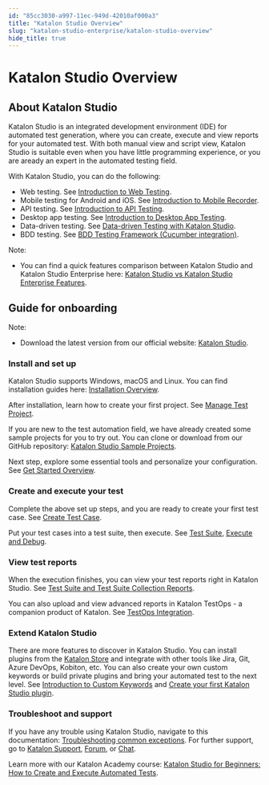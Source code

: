 ```yaml
---
id: "85cc3030-a997-11ec-949d-42010af000a3"
title: "Katalon Studio Overview"
slug: "katalon-studio-enterprise/katalon-studio-overview"
hide_title: true
---
```

    

# <a id="id_katalon-studio-overview" class="anchor_top_offset"/><a id="ariaid-title1" class="anchor_top_offset"/>Katalon Studio Overview

    
    
  

## <a id="id_1" class="anchor_top_offset"/>About Katalon Studio

<p xmlns="http://www.w3.org/1999/xhtml" className="p">Katalon Studio is an integrated development environment (IDE) for automated test generation, where you can create, execute and view reports for your automated test. With both manual view and script view, Katalon Studio is suitable even when you have little programming experience, or you are aready an expert in the automated testing field.</p> 
<p xmlns="http://www.w3.org/1999/xhtml" className="p">With Katalon Studio, you can do the following:</p> 
<ul xmlns="http://www.w3.org/1999/xhtml" className="ul"><li className="li">Web testing. See <a className="xref j-external-link" href="https://docs.katalon.com/katalon-studio/docs/introduction-to-web-testing.html" target="_blank">Introduction to Web Testing</a>.</li><li className="li">Mobile testing for Android and iOS. See <a className="xref j-external-link" href="https://docs.katalon.com/katalon-studio/docs/katalon_mobile_recorder_introduction.html" target="_blank">Introduction to Mobile Recorder</a>.</li><li className="li">API testing. See <a className="xref j-external-link" href="https://docs.katalon.com/katalon-studio/docs/introduction_api_testing.html" target="_blank">Introduction to API Testing</a>.</li><li className="li">Desktop app testing. See <a className="xref j-external-link" href="https://docs.katalon.com/katalon-studio/docs/introduction-desktop-app-testing.html" target="_blank">Introduction to Desktop App Testing</a>.</li><li className="li">Data-driven testing. See <a className="xref j-external-link" href="https://docs.katalon.com/katalon-studio/docs/ddt.html" target="_blank">Data-driven Testing with Katalon Studio</a>.</li><li className="li">BDD testing. See <a className="xref j-external-link" href="https://docs.katalon.com/katalon-studio/docs/cucumber-features-file.html" target="_blank">BDD Testing Framework (Cucumber integration)</a>.</li></ul> 
<div xmlns="http://www.w3.org/1999/xhtml" className="note note note_note"><span className="note__title">Note:</span> 
  <ul className="ul"><li className="li">You can find a quick features comparison between Katalon Studio and Katalon Studio Enterprise here: <a className="xref j-external-link" href="https://docs.katalon.com/katalon-studio/docs/katalon-studio-vs-katalon-studio-enterprise.html" target="_blank">Katalon Studio vs Katalon Studio Enterprise Features</a>.</li></ul>
</div>

## <a id="id_2" class="anchor_top_offset"/>Guide for onboarding

<div xmlns="http://www.w3.org/1999/xhtml" className="note note note_note"><span className="note__title">Note:</span> 
  <ul className="ul"><li className="li">Download the latest version from our official website: <a className="xref j-external-link" href="https://www.katalon.com/download/" target="_blank">Katalon Studio</a>.</li></ul>
</div>
      

### <a id="id_3" class="anchor_top_offset"/>Install and set up

      
        
<p xmlns="http://www.w3.org/1999/xhtml" className="p">Katalon Studio supports Windows, macOS and Linux. You can find   installation guides here: <a className="xref j-external-link" href="https://docs.katalon.com/katalon-studio/docs/getting-started.html" target="_blank">Installation     Overview</a>.</p> 
        
<p xmlns="http://www.w3.org/1999/xhtml" className="p">After installation, learn how to create your first project. See   <a className="xref j-external-link" href="https://docs.katalon.com/katalon-studio/docs/manage-test-project.html" target="_blank">Manage     Test Project</a>.</p> 
        
<p xmlns="http://www.w3.org/1999/xhtml" className="p">If you are new to the test automation field, we have already   created some sample projects for you to try out. You can clone or   download from our GitHub repository: <a className="xref j-external-link" href="https://github.com/katalon-studio-samples" target="_blank">Katalon Studio     Sample Projects</a>.</p> 
        
<p xmlns="http://www.w3.org/1999/xhtml" className="p">Next step, explore some essential tools and personalize your   configuration. See <a className="xref j-external-link" href="https://docs.katalon.com/katalon-studio/docs/get-started-overview.html" target="_blank">Get     Started Overview</a>.</p> 
      
    
      

### <a id="id_4" class="anchor_top_offset"/>Create and execute your test

      
        
<p xmlns="http://www.w3.org/1999/xhtml" className="p">Complete the above set up steps, and you are ready to create   your first test case. See <a className="xref j-external-link" href="https://docs.katalon.com/katalon-studio/docs/create-test-case.html" target="_blank">Create     Test Case</a>.</p> 
        
<p xmlns="http://www.w3.org/1999/xhtml" className="p">Put your test cases into a test suite, then execute. See <a className="xref j-external-link" href="https://docs.katalon.com/katalon-studio/docs/create-test-suite.html" target="_blank">Test     Suite</a>, <a className="xref j-external-link" href="https://docs.katalon.com/katalon-studio/docs/execute-a-test-case-or-a-test-suite.html" target="_blank">Execute     and Debug</a>.</p> 
      
    
      

### <a id="id_5" class="anchor_top_offset"/>View test reports

      
        
<p xmlns="http://www.w3.org/1999/xhtml" className="p">When the execution finishes, you can view your test reports   right in Katalon Studio. See <a className="xref j-external-link" href="https://docs.katalon.com/katalon-studio/docs/test-suite-report.html" target="_blank">Test     Suite and Test Suite Collection Reports</a>.</p> 
        
<p xmlns="http://www.w3.org/1999/xhtml" className="p">You can also upload and view advanced reports in Katalon TestOps   - a companion product of Katalon. See <a className="xref j-external-link" href="https://docs.katalon.com/katalon-studio/docs/testops-integration.html" target="_blank">TestOps     Integration</a>.</p> 
      
    
      

### <a id="id_6" class="anchor_top_offset"/>Extend Katalon Studio

      
        
<p xmlns="http://www.w3.org/1999/xhtml" className="p">There are more features to discover in Katalon Studio. You can   install plugins from the <a className="xref j-external-link" href="https://store.katalon.com/" target="_blank">Katalon Store</a> and integrate   with other tools like Jira, Git, Azure DevOps, Kobiton, etc. You   can also create your own custom keywords or build private plugins   and bring your automated test to the next level. See <a className="xref j-external-link" href="https://docs.katalon.com/katalon-studio/docs/introduction-to-custom-keywords.html" target="_blank">Introduction     to Custom Keywords</a> and <a className="xref j-external-link" href="https://docs.katalon.com/katalon-store/docs/publisher/create-plugin.html" target="_blank">Create     your first Katalon Studio plugin</a>.</p> 
      
    

### <a id="id_7" class="anchor_top_offset"/>Troubleshoot and support

<p xmlns="http://www.w3.org/1999/xhtml" className="p">If you have any trouble using Katalon Studio, navigate to this   documentation: <a className="xref j-external-link" href="https://docs.katalon.com/katalon-studio/docs/troubleshooting.html" target="_blank">Troubleshooting     common exceptions</a>. For further support, go to <a className="xref j-external-link" href="https://support.katalon.com/hc/en-us" target="_blank">Katalon Support</a>, <a className="xref j-external-link" href="https://forum.katalon.com/" target="_blank">Forum</a>, or <a className="xref j-external-link" href="https://gitter.im/katalon-studio/Lobby" target="_blank">Chat</a>.</p> 
          
<p xmlns="http://www.w3.org/1999/xhtml" className="p">Learn more with our Katalon Academy course: <a className="xref j-external-link" href="https://academy.katalon.com/courses/create-execute-automated-tests/?utm_source=kat_docs&utm_medium=ks_overview" target="_blank">Katalon     Studio for Beginners: How to Create and Execute Automated     Tests</a>.</p> 
        
